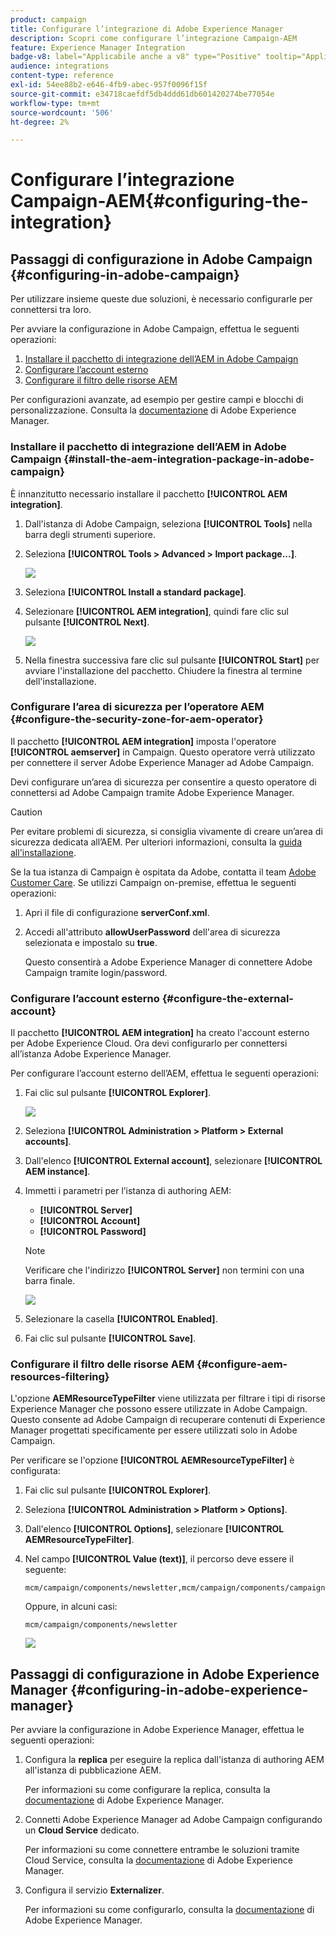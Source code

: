 ```yaml
---
product: campaign
title: Configurare l’integrazione di Adobe Experience Manager
description: Scopri come configurare l’integrazione Campaign-AEM
feature: Experience Manager Integration
badge-v8: label="Applicabile anche a v8" type="Positive" tooltip="Applicabile anche a Campaign v8"
audience: integrations
content-type: reference
exl-id: 54ee88b2-e646-4fb9-abec-957f0096f15f
source-git-commit: e34718caefdf5db4ddd61db601420274be77054e
workflow-type: tm+mt
source-wordcount: '506'
ht-degree: 2%

---
```


# Configurare l’integrazione Campaign-AEM{#configuring-the-integration}



## Passaggi di configurazione in Adobe Campaign {#configuring-in-adobe-campaign}

Per utilizzare insieme queste due soluzioni, è necessario configurarle per connettersi tra loro.

Per avviare la configurazione in Adobe Campaign, effettua le seguenti operazioni:

1. [Installare il pacchetto di integrazione dell’AEM in Adobe Campaign](#install-the-aem-integration-package-in-adobe-campaign)
1. [Configurare l’account esterno](#configure-the-external-account)
1. [Configurare il filtro delle risorse AEM](#configure-aem-resources-filtering)

Per configurazioni avanzate, ad esempio per gestire campi e blocchi di personalizzazione. Consulta la [documentazione](https://helpx.adobe.com/it/experience-manager/6-5/sites/administering/using/campaignonpremise.html) di Adobe Experience Manager.

### Installare il pacchetto di integrazione dell’AEM in Adobe Campaign {#install-the-aem-integration-package-in-adobe-campaign}

È innanzitutto necessario installare il pacchetto **[!UICONTROL AEM integration]**.

1. Dall&#39;istanza di Adobe Campaign, seleziona **[!UICONTROL Tools]** nella barra degli strumenti superiore.
1. Seleziona **[!UICONTROL Tools > Advanced > Import package...]**.

   ![](assets/aem_config_1.png)

1. Seleziona **[!UICONTROL Install a standard package]**.
1. Selezionare **[!UICONTROL AEM integration]**, quindi fare clic sul pulsante **[!UICONTROL Next]**.

   ![](assets/aem_config_2.png)

1. Nella finestra successiva fare clic sul pulsante **[!UICONTROL Start]** per avviare l&#39;installazione del pacchetto. Chiudere la finestra al termine dell&#39;installazione.

### Configurare l’area di sicurezza per l’operatore AEM {#configure-the-security-zone-for-aem-operator}

Il pacchetto **[!UICONTROL AEM integration]** imposta l&#39;operatore **[!UICONTROL aemserver]** in Campaign. Questo operatore verrà utilizzato per connettere il server Adobe Experience Manager ad Adobe Campaign.

Devi configurare un’area di sicurezza per consentire a questo operatore di connettersi ad Adobe Campaign tramite Adobe Experience Manager.

>[!CAUTION]
>
>Per evitare problemi di sicurezza, si consiglia vivamente di creare un’area di sicurezza dedicata all’AEM. Per ulteriori informazioni, consulta la [guida all&#39;installazione](../../installation/using/security-zones.md).

Se la tua istanza di Campaign è ospitata da Adobe, contatta il team [Adobe Customer Care](https://helpx.adobe.com/it/enterprise/admin-guide.html/enterprise/using/support-for-experience-cloud.ug.html). Se utilizzi Campaign on-premise, effettua le seguenti operazioni:

1. Apri il file di configurazione **serverConf.xml**.
1. Accedi all&#39;attributo **allowUserPassword** dell&#39;area di sicurezza selezionata e impostalo su **true**.

   Questo consentirà a Adobe Experience Manager di connettere Adobe Campaign tramite login/password.

### Configurare l’account esterno {#configure-the-external-account}

Il pacchetto **[!UICONTROL AEM integration]** ha creato l&#39;account esterno per Adobe Experience Cloud. Ora devi configurarlo per connettersi all’istanza Adobe Experience Manager.

Per configurare l’account esterno dell’AEM, effettua le seguenti operazioni:

1. Fai clic sul pulsante **[!UICONTROL Explorer]**.

   ![](assets/aem_config_3.png)

1. Seleziona **[!UICONTROL Administration > Platform > External accounts]**.
1. Dall&#39;elenco **[!UICONTROL External account]**, selezionare **[!UICONTROL AEM instance]**.
1. Immetti i parametri per l’istanza di authoring AEM:

   * **[!UICONTROL Server]**
   * **[!UICONTROL Account]**
   * **[!UICONTROL Password]**

   >[!NOTE]
   >
   >Verificare che l&#39;indirizzo **[!UICONTROL Server]** non termini con una barra finale.

   ![](assets/aem_config_4.png)

1. Selezionare la casella **[!UICONTROL Enabled]**.
1. Fai clic sul pulsante **[!UICONTROL Save]**.

### Configurare il filtro delle risorse AEM {#configure-aem-resources-filtering}

L&#39;opzione **AEMResourceTypeFilter** viene utilizzata per filtrare i tipi di risorse Experience Manager che possono essere utilizzate in Adobe Campaign. Questo consente ad Adobe Campaign di recuperare contenuti di Experience Manager progettati specificamente per essere utilizzati solo in Adobe Campaign.

Per verificare se l&#39;opzione **[!UICONTROL AEMResourceTypeFilter]** è configurata:

1. Fai clic sul pulsante **[!UICONTROL Explorer]**.
1. Seleziona **[!UICONTROL Administration > Platform > Options]**.
1. Dall&#39;elenco **[!UICONTROL Options]**, selezionare **[!UICONTROL AEMResourceTypeFilter]**.
1. Nel campo **[!UICONTROL Value (text)]**, il percorso deve essere il seguente:

   ```
   mcm/campaign/components/newsletter,mcm/campaign/components/campaign_newsletterpage,mcm/neolane/components/newsletter
   ```

   Oppure, in alcuni casi:

   ```
   mcm/campaign/components/newsletter
   ```

   ![](assets/aem_config_5.png)

## Passaggi di configurazione in Adobe Experience Manager {#configuring-in-adobe-experience-manager}

Per avviare la configurazione in Adobe Experience Manager, effettua le seguenti operazioni:

1. Configura la **replica** per eseguire la replica dall&#39;istanza di authoring AEM all&#39;istanza di pubblicazione AEM.

   Per informazioni su come configurare la replica, consulta la [documentazione](https://helpx.adobe.com/it/experience-manager/6-5/sites/deploying/using/replication.html) di Adobe Experience Manager.

1. Connetti Adobe Experience Manager ad Adobe Campaign configurando un **Cloud Service** dedicato.

   Per informazioni su come connettere entrambe le soluzioni tramite Cloud Service, consulta la [documentazione](https://helpx.adobe.com/it/experience-manager/6-5/sites/administering/using/campaignonpremise.html#ConfiguringAdobeExperienceManager) di Adobe Experience Manager.

1. Configura il servizio **Externalizer**.

   Per informazioni su come configurarlo, consulta la [documentazione](https://helpx.adobe.com/it/experience-manager/6-5/sites/developing/using/externalizer.html) di Adobe Experience Manager.
